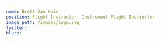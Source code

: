 ```yaml
---
name: Brett Van Huis
position: Flight Instructor, Instrument Flight Instructor
image_path: /images/logo.svg
twitter: 
blurb: 
---
```

